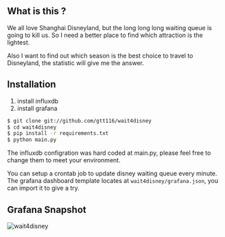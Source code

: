 ## What is this ?

We all love Shanghai Disneyland, but the long long long waiting queue is going to kill
us. So I need a better place to find which attraction is the lightest. 

Also I want to find out which season is the best choice to travel to
Disneyland, the statistic will give me the answer.


## Installation

1. install influxdb
2. install grafana

```bash
$ git clone git://github.com/gtt116/wait4disney
$ cd wait4disney
$ pip install -r requirements.txt
$ python main.py
```
The influxdb configration was hard coded at main.py, please feel free to change
them to meet your environment.

You can setup a crontab job to update disney waiting queue every minute.
The grafana dashboard template locates at `wait4disney/grafana.json`, you can
import it to give a try.

## Grafana Snapshot

![wait4disney](https://raw.githubusercontent.com/gtt116/wait4disney/master/doc/snapshot.png)
